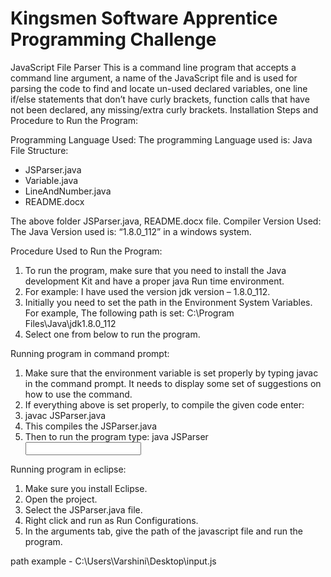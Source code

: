 # Kingsmen Software Apprentice Programming Challenge
JavaScript File Parser
This is a command line program that accepts a command line argument, a name of the JavaScript file and is used for parsing the code to find and locate un-used declared variables, one line if/else statements that don’t have curly brackets, function calls that have not been declared, any missing/extra curly brackets.
Installation Steps and Procedure to Run the Program:

Programming Language Used:
The programming Language used is: Java
File Structure:
-	JSParser.java
- Variable.java
- LineAndNumber.java
-	README.docx

The above folder JSParser.java, README.docx file.
Compiler Version Used:
The Java Version used is: “1.8.0_112” in a windows system.

Procedure Used to Run the Program:

1)	To run the program, make sure that you need to install the Java development Kit and have a proper java Run time environment. 
2)	For example: I have used the version jdk version – 1.8.0_112.
3)	Initially you need to set the path in the Environment System Variables. For example, 
    The following path is set: C:\Program Files\Java\jdk1.8.0_112
4)  Select one from below to run the program.

Running program in command prompt:
1.	Make sure that the environment variable is set properly by typing javac in the command prompt. It needs to display some set of suggestions on how to use the command.
2.	If everything above is set properly, to compile the given code enter:
3.	javac JSParser.java
4.	This compiles the JSParser.java
5.	Then to run the program type: java JSParser <input file>

Running program in eclipse:
1.	Make sure you install Eclipse.
2.	Open the project.
3.	Select the JSParser.java file.
4.	Right click and run as Run Configurations. 
5.	In the arguments tab, give the path of the javascript file and run the program.

path example - C:\Users\Varshini\Desktop\input.js

 
